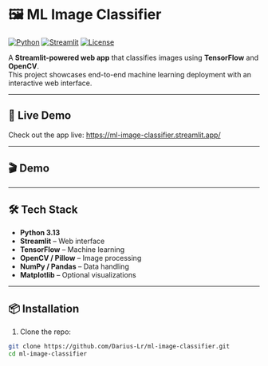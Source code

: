 # 🖼️ ML Image Classifier

[![Python](https://img.shields.io/badge/Python-3.13-blue?logo=python&logoColor=white)](https://www.python.org/)
[![Streamlit](https://img.shields.io/badge/Streamlit-1.50.0-orange?logo=streamlit&logoColor=white)](https://streamlit.io/)
[![License](https://img.shields.io/badge/License-MIT-green)](LICENSE)

A **Streamlit-powered web app** that classifies images using **TensorFlow** and **OpenCV**.  
This project showcases end-to-end machine learning deployment with an interactive web interface.

---

## 🔗 Live Demo

Check out the app live: https://ml-image-classifier.streamlit.app/

---

## 🎬 Demo


---

## 🛠️ Tech Stack

- **Python 3.13**  
- **Streamlit** – Web interface  
- **TensorFlow** – Machine learning  
- **OpenCV / Pillow** – Image processing  
- **NumPy / Pandas** – Data handling  
- **Matplotlib** – Optional visualizations  

---

## 📦 Installation

1. Clone the repo:

```bash
git clone https://github.com/Darius-Lr/ml-image-classifier.git
cd ml-image-classifier

